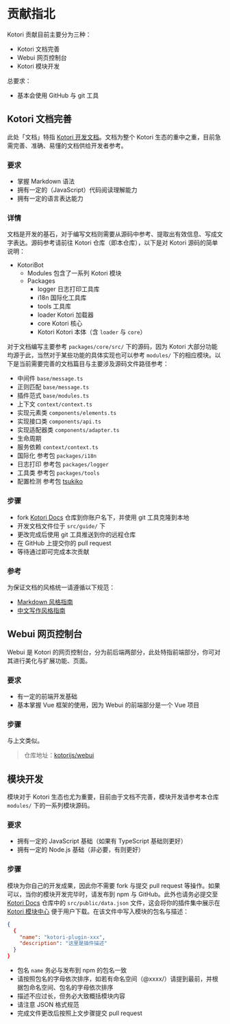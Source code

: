 # 贡献指北

Kotori 贡献目前主要分为三种：

- Kotori 文档完善
- Webui 网页控制台
- Kotori 模块开发

总要求：

- 基本会使用 GitHub 与 git 工具

## Kotori 文档完善

此处「文档」特指 [Kotori 开发文档](https://Kotori.js.org/guide/nav)。文档为整个 Kotori 生态的重中之重，目前急需完善、准确、易懂的文档供给开发者参考。

### 要求

- 掌握 Markdown 语法
- 拥有一定的（JavaScript）代码阅读理解能力
- 拥有一定的语言表达能力

### 详情

文档是开发的基石，对于编写文档则需要从源码中参考、提取出有效信息、写成文字表达。源码参考请前往 Kotori 仓库（即本仓库），以下是对 Kotori 源码的简单说明：

- KotoriBot
  - Modules 包含了一系列 Kotori 模块
  - Packages
    - logger 日志打印工具库
    - i18n 国际化工具库
    - tools 工具库
    - loader Kotori 加载器
    - core Kotori 核心
    - Kotori Kotori 本体（含 `loader` 与 `core`）
   
对于文档编写主要参考 `packages/core/src/` 下的源码，因为 Kotori 大部分功能均源于此，当然对于某些功能的具体实现也可以参考 `modules/` 下的相应模块。以下是当前需要完善的文档篇目与主要涉及源码文件路径参考：

- 中间件 `base/message.ts`
- 正则匹配 `base/message.ts`
- 插件范式 `base/modules.ts`
- 上下文 `context/context.ts`
- 实现元素类 `components/elements.ts`
- 实现接口类 `components/api.ts`
- 实现适配器类 `components/adapter.ts`
- 生命周期 
- 服务依赖 `context/context.ts`
- 国际化 参考包 `packages/i18n`
- 日志打印 参考包 `packages/logger`
- 工具类 参考包 `packages/tools`
- 配置检测 参考包 [tsukiko](https://github.com/biyuehu/tsukiko)

### 步骤

- fork [Kotori Docs](https://github.com/kotorijs/docs) 仓库到你账户名下，并使用 git 工具克隆到本地
- 开发文档文件位于 `src/guide/` 下
- 更改完成后使用 git 工具推送到你的远程仓库
- 在 GitHub 上提交你的 pull request
- 等待通过即可完成本次贡献

### 参考

为保证文档的风格统一请遵循以下规范：

- [Markdown 风格指南](https://stdrc.cc/style-guides/markdown)
- [中文写作风格指南](https://stdrc.cc/style-guides/chinese)

## Webui 网页控制台

Webui 是 Kotori 的网页控制台，分为前后端两部分，此处特指前端部分，你可对其进行美化与扩展功能、页面。

### 要求

- 有一定的前端开发基础
- 基本掌握 Vue 框架的使用，因为 Webui 的前端部分是一个 Vue 项目

### 步骤

与上文类似。

> 仓库地址：[kotorijs/webui](https://github.com/kotorijs/webui)

## 模块开发

模块对于 Kotori 生态也尤为重要，目前由于文档不完善，模块开发请参考本仓库 `modules/` 下的一系列模块源码。

### 要求

- 拥有一定的 JavaScript 基础（如果有 TypeScript 基础则更好）
- 拥有一定的 Node.js 基础（非必要，有则更好）

### 步骤

模块为你自己的开发成果，因此你不需要 fork 与提交 pull request 等操作。如果可以，当你的模块开发完毕时，请发布到 npm 与 GitHub。此外也请务必提交至 [Kotori Docs](https://github.com/kotorijs/docs) 仓库中的 `src/public/data.json` 文件，这会将你的插件集中展示在 [Kotori 模块中心](https://kotori.js.org/modules/) 便于用户下载。在该文件中写入模块的包名与描述：

```json
{
  {
    "name": "kotori-plugin-xxx",
    "description": "这里是插件描述"
  }
}
```

- 包名 `name` 务必与发布到 npm 的包名一致
- 请按照包名的字母依次排序，如若有命名空间（@xxxx/）请提到最前，并根据包命名空间、包名的字母依次排序
- 描述不应过长，但务必大致概括模块内容
- 请注意 JSON 格式规范
- 完成文件更改后按照上文步骤提交 pull request
